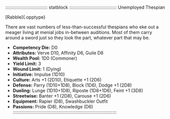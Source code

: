 
::::::::::::::::::::::::::::::::: statblock :::::::::::::::::::::::::::::::::::::
Unemployed Thespian

[Rabble]{.opptype}

There are vast numbers of less-than-successful thespians who eke out a meager
living at menial jobs in-between auditions. Most of them carry around a
sword just so they look the part, whatever part that may be.

- **Competency Die:** D0
- **Attributes:** Verve D10, Affinity D6, Guile D8
- **Wealth Pool:** 1D0 (Commoner)
- **Yield Limit:** 3
- **Wound Limit:** 1 (Dying)
- **Initiative:** Impulse (1D10)
- **Culture:** Arts +1 (2D10), Etiquette +1 (2D6)
- **Defense:** Parry (1D10+1D8), Block (1D6), Dodge +1 (2D8)
- **Dueling:** Lunge (1D10+1D8), Riposte (1D8+1D6), Feint +1 (3D8)
- **Streetwise:** Banter +1 (2D8), Carouse +1 (2D6)
- **Equipment:** Rapier (D8), Swashbuckler Outfit
- **Passions:** Pride (D8), Knowledge (D6)
:::::::::::::::::::::::::::::::::::::::::::::::::::::::::::::::::::::::::::::::::
